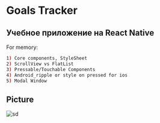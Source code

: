 # Goals Tracker
## Учебное приложение на React Native

For memory: 
```bash
1) Core components, StyleSheet
2) ScrollView vs FlatList
3) Pressable/Touchable Components
4) Android_ripple or style on pressed for ios
5) Modal Window

```

## Picture
![sd](https://github.com/glebov-evgeny/react-native-goals/assets/35433087/64912b25-229d-4462-8c78-b804cecd0d91)


